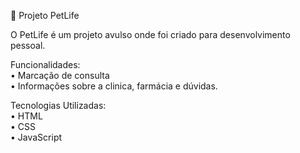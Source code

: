 🐾 Projeto PetLife

O PetLife é um projeto avulso onde foi criado para desenvolvimento pessoal.

Funcionalidades:  
• Marcação de consulta  
• Informações sobre a clinica, farmácia e dúvidas.

Tecnologias Utilizadas:  
• HTML  
• CSS  
• JavaScript


